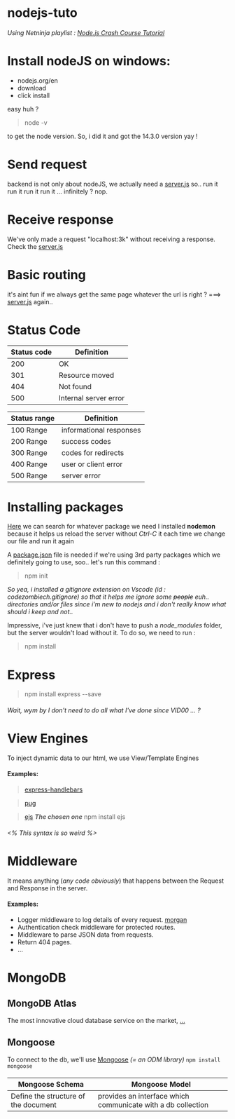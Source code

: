 # nodejs-tuto
###### Using Netninja playlist : [Node.js Crash Course Tutorial](https://www.youtube.com/playlist?list=PL4cUxeGkcC9jsz4LDYc6kv3ymONOKxwBU)

# Install nodeJS on windows:
- nodejs.org/en
- download
- click install 

easy huh ?
> node -v

to get the node version.
So, i did it and got the 14.3.0 version yay !

# Send request
backend is not only about nodeJS, we actually need a [server.js](https://github.com/locust49/nodejs-tuto/blob/main/VID%2303/server.js)
so.. run it run it run it run it ... infinitely ? nop.
# Receive response
We've only made a request "localhost:3k" without receiving a response.
Check the [server.js](https://github.com/locust49/nodejs-tuto/blob/main/VID%2304/server.js)
# Basic routing
it's aint fun if we always get the same page whatever the url is right ?
===> [server.js](https://github.com/locust49/nodejs-tuto/blob/main/VID%2304/server.js) again..
# Status Code
Status code | Definition				|
------------|---------------------------|
|	200 	| OK						|
|	301 	| Resource moved			|
|	404 	| Not found					|
|	500 	| Internal server error		|

Status range	| Definition				|
----------------|---------------------------|
|	100 Range 	| informational responses	|
|	200 Range 	| success codes				|
|	300 Range 	| codes for redirects		|
|	400 Range 	| user or client error		|
|	500 Range 	| server error				|

# Installing packages
[Here](https://www.npmjs.com/) we can search for whatever package we need
I installed **nodemon** because it helps us reload the server without *Ctrl-C* it each time we change our file and run it again

A [package.json](https://github.com/locust49/nodejs-tuto/blob/main/package.json) file is needed if we're using 3rd party packages which we definitely going to use, soo.. let's run this command :
> npm init

*So yea, i installed a gitignore extension on Vscode (id : codezombiech.gitignore) so that it helps me ignore some ~~people~~ euh.. directories and/or files since i'm new to nodejs and i don't really know what should i keep and not..*

Impressive, i've just knew that i don't have to push a *node_modules* folder, but the server wouldn't load without it.
To do so, we need to run :
> npm install

# Express
> npm install express --save

###### Wait, wym by I don't need to do all what I've done since VID00 ... ?

# View Engines

To inject dynamic data to our html, we use View/Template Engines
#### Examples: 
> [express-handlebars](https://www.npmjs.com/package/express-handlebars)

> [pug](https://pugjs.org/api/getting-started.html)

> [ejs](https://ejs.co/)  **_The chosen one_** 
> npm install ejs

###### <% This syntax is so weird %>

# Middleware
It means anything (*any code obviously*) that happens between the Request and Response in the server.
#### Examples:
- Logger middleware to log details of every request. [morgan](https://www.npmjs.com/package/morgan)
- Authentication check middleware for protected routes.
- Middleware to parse JSON data from requests.
- Return 404 pages.
- ...

# MongoDB
## MongoDB Atlas
The most innovative cloud database service on the market, [...](https://www.mongodb.com/cloud/atlas)

## Mongoose
To connect to the db, we'll use [Mongoose](https://mongoosejs.com/) *(= an ODM library)*
` npm install mongoose `

#### 

#### 
Mongoose Schema 	   | Mongoose Model		   |	
-----------------------|-----------------------|
| Define the structure of the document | provides an interface which communicate with a db collection|
